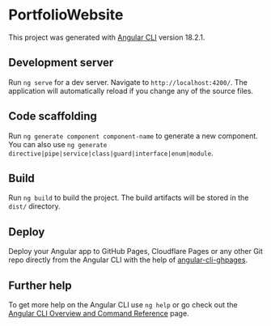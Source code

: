 # PortfolioWebsite

This project was generated with [Angular CLI](https://github.com/angular/angular-cli) version 18.2.1.

## Development server

Run `ng serve` for a dev server. Navigate to `http://localhost:4200/`. The application will automatically reload if you change any of the source files.

## Code scaffolding

Run `ng generate component component-name` to generate a new component. You can also use `ng generate directive|pipe|service|class|guard|interface|enum|module`.

## Build

Run `ng build` to build the project. The build artifacts will be stored in the `dist/` directory.

## Deploy

Deploy your Angular app to GitHub Pages, Cloudflare Pages or any other Git repo directly from the Angular CLI with the help of [angular-cli-ghpages](https://github.com/angular-schule/angular-cli-ghpages).

## Further help

To get more help on the Angular CLI use `ng help` or go check out the [Angular CLI Overview and Command Reference](https://angular.dev/tools/cli) page.
